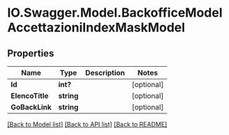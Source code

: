 # IO.Swagger.Model.BackofficeModelAccettazioniIndexMaskModel
## Properties

Name | Type | Description | Notes
------------ | ------------- | ------------- | -------------
**Id** | **int?** |  | [optional] 
**ElencoTitle** | **string** |  | [optional] 
**GoBackLink** | **string** |  | [optional] 

[[Back to Model list]](../README.md#documentation-for-models) [[Back to API list]](../README.md#documentation-for-api-endpoints) [[Back to README]](../README.md)

